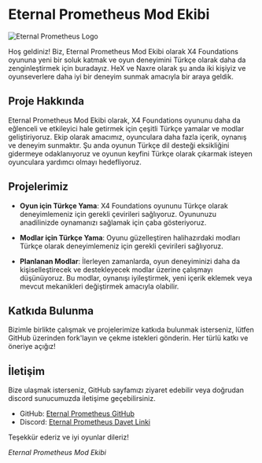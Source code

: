 # Eternal Prometheus Mod Ekibi

![Eternal Prometheus Logo](https://github.com/Ethernal-Prometheus-Mod-Ekibi/.github/assets/94696947/d5f6a253-a492-4b94-8245-e9743836e4f7)

Hoş geldiniz! Biz, Eternal Prometheus Mod Ekibi olarak X4 Foundations oyununa yeni bir soluk katmak ve oyun deneyimini Türkçe olarak daha da zenginleştirmek için buradayız. HeX ve Naxre olarak şu anda iki kişiyiz ve oyunseverlere daha iyi bir deneyim sunmak amacıyla bir araya geldik.

## Proje Hakkında

Eternal Prometheus Mod Ekibi olarak, X4 Foundations oyununu daha da eğlenceli ve etkileyici hale getirmek için çeşitli Türkçe yamalar ve modlar geliştiriyoruz. Ekip olarak amacımız, oyunculara daha fazla içerik, oynanış ve deneyim sunmaktır. Şu anda oyunun Türkçe dil desteği eksikliğini gidermeye odaklanıyoruz ve oyunun keyfini Türkçe olarak çıkarmak isteyen oyunculara yardımcı olmayı hedefliyoruz.

## Projelerimiz

- **Oyun için Türkçe Yama**: X4 Foundations oyununu Türkçe olarak deneyimlemeniz için gerekli çevirileri sağlıyoruz. Oyununuzu anadilinizde oynamanızı sağlamak için çaba gösteriyoruz.

- **Modlar için Türkçe Yama**: Oyunu güzelleştiren halihazırdaki modları Türkçe olarak deneyimlemeniz için gerekli çevirileri sağlıyoruz.

- **Planlanan Modlar**: İlerleyen zamanlarda, oyun deneyiminizi daha da kişiselleştirecek ve destekleyecek modlar üzerine çalışmayı düşünüyoruz. Bu modlar, oynanışı iyileştirmek, yeni içerik eklemek veya mevcut mekanikleri değiştirmek amacıyla olabilir.

## Katkıda Bulunma

Bizimle birlikte çalışmak ve projelerimize katkıda bulunmak isterseniz, lütfen GitHub üzerinden fork'layın ve çekme istekleri gönderin. Her türlü katkı ve öneriye açığız!

## İletişim

Bize ulaşmak isterseniz, GitHub sayfamızı ziyaret edebilir veya doğrudan discord sunucumuzda iletişime geçebilirsiniz.

- GitHub: [Eternal Prometheus GitHub](https://github.com/Ethernal-Prometheus-Mod-Ekibi)
- Discord: [Eternal Prometheus Davet Linki](https://discord.gg/zSJMF774ex)

Teşekkür ederiz ve iyi oyunlar dileriz!

*Eternal Prometheus Mod Ekibi*
